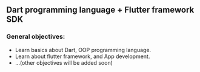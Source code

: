 ## Dart programming language + Flutter framework SDK  
### General objectives:  
- Learn basics about Dart, OOP programming language.
- Learn about flutter framework, and App development.
- ...(other objectives will be added soon)